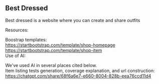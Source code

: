 ## Best Dressed 

Best dressed is a website where you can create and share outfits

Resources: 

Boostrap templates:  
https://startbootstrap.com/template/shop-homepage  
https://startbootstrap.com/template/shop-item  
Use of AI:  

We've used AI in several places cited below.  
Item listing tests generation, coverage explanation, and url construction:
https://chatgpt.com/share/68f6a6e7-e660-8004-828b-eea76ccd11d4 



